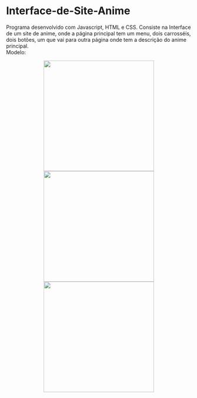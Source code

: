 # Interface-de-Site-Anime
 Programa desenvolvido com Javascript, HTML e CSS. Consiste na Interface de um site de anime, onde a página principal tem um menu, dois carrosséis, dois botões, um que vai para outra página onde tem a descrição do anime principal. <br>
 Modelo:
<div align="center">
<img src="https://user-images.githubusercontent.com/86475008/175957436-33352bcd-c9fc-4aba-8a1f-be4f5f75b315.jpg"/ width="300px">
<img src="https://user-images.githubusercontent.com/86475008/175958102-0b95e8d4-78dc-440a-a225-3a3b0f95f4fa.jpg"/ width="300px">
<img src="https://user-images.githubusercontent.com/86475008/175958149-b9d00a10-37ec-4177-9493-b1772b122d3e.jpg"/ width="300px">
<div>

